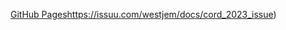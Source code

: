 [GitHub Pages](https://issuu.com/westjem/docs/cord_2023_issue)https://issuu.com/westjem/docs/cord_2023_issue)

